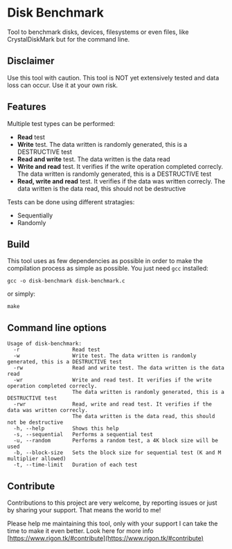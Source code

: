 # Disk Benchmark

Tool to benchmark disks, devices, filesystems or even files, like CrystalDiskMark but for the command line.

## Disclaimer

Use this tool with caution. This tool is NOT yet extensively tested and data loss can occur. Use it at your own risk.

## Features

Multiple test types can be performed:
- **Read** test
- **Write** test. The data written is randomly generated, this is a DESTRUCTIVE test
- **Read and write** test. The data written is the data read 
- **Write and read** test. It verifies if the write operation completed correcly. The data written is randomly generated, this is a DESTRUCTIVE test
- **Read, write and read** test. It verifies if the data was written correcly. The data written is the data read, this should not be destructive

Tests can be done using different stratagies:
- Sequentially
- Randomly

## Build

This tool uses as few dependencies as possible in order to make the compilation process as simple as possible. You just need `gcc` installed:

    gcc -o disk-benchmark disk-benchmark.c

or simply:

    make
## Command line options

    Usage of disk-benchmark:
      -r                 Read test
      -w                 Write test. The data written is randomly generated, this is a DESTRUCTIVE test
      -rw                Read and write test. The data written is the data read
      -wr                Write and read test. It verifies if the write operation completed correcly.
                         The data written is randomly generated, this is a DESTRUCTIVE test
      -rwr               Read, write and read test. It verifies if the data was written correcly.
                         The data written is the data read, this should not be destructive
      -h, --help         Shows this help
      -s, --sequential   Performs a sequential test
      -u, --random       Performs a random test, a 4K block size will be used
      -b, --block-size   Sets the block size for sequential test (K and M multiplier allowed)
      -t, --time-limit   Duration of each test


## Contribute

Contributions to this project are very welcome, by reporting issues or just by sharing your support. That means the world to me!

Please help me maintaining this tool, only with your support I can take the time to make it even better. Look here for more info [https://www.rigon.tk/#contribute](https://www.rigon.tk/#contribute)